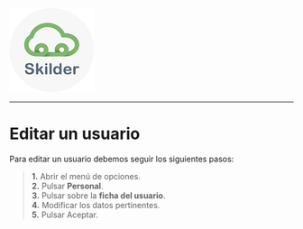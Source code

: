 ![sima2](images/LogoSilderCloud_mini.png)  
   
---    
  
# Editar un usuario
  
Para editar un usuario debemos seguir los siguientes pasos:  
  
 > **1.** Abrir el menú de opciones.  
 > **2.** Pulsar **Personal**.  
 > **3.** Pulsar sobre la **ficha del usuario**.  
 > **4.** Modificar los datos pertinentes.  
 > **5.** Pulsar Aceptar.   
  


